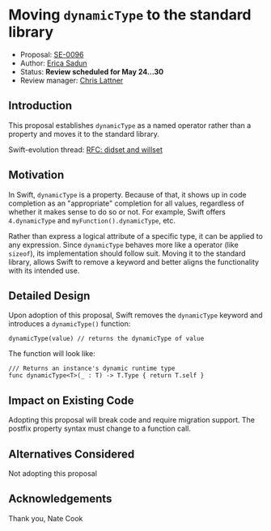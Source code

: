 # Moving `dynamicType` to the standard library

* Proposal: [SE-0096](0096-dynamictype.md)
* Author: [Erica Sadun](https://github.com/erica)
* Status: **Review scheduled for May 24...30**
* Review manager: [Chris Lattner](http://github.com/lattner)

## Introduction

This proposal establishes `dynamicType` as a named operator rather than a property
and moves it to the standard library.

Swift-evolution thread:
[RFC: didset and willset](http://thread.gmane.org/gmane.comp.lang.swift.evolution/17534)

## Motivation

In Swift, `dynamicType` is a property. Because of that, it shows up in code completion as an "appropriate"
completion for all values, regardless of whether it makes sense to do so or not. For example, Swift offers
`4.dynamicType` and `myFunction().dynamicType`, etc. 

Rather than express a logical attribute of a specific type,
it can be applied to any expression. Since `dynamicType` behaves more like a operator (like `sizeof`), 
its implementation should follow suit. Moving it to the standard library, allows Swift to remove a keyword and better aligns the functionality with its
intended use.

## Detailed Design

Upon adoption of this proposal, Swift removes the `dynamicType` keyword and introduces a `dynamicType()` function:

```
dynamicType(value) // returns the dynamicType of value
```

The function will look like:

```
/// Returns an instance's dynamic runtime type
func dynamicType<T>(_ : T) -> T.Type { return T.self }
```

## Impact on Existing Code

Adopting this proposal will break code and require migration support. The postfix property syntax must change to a function call. 

## Alternatives Considered

Not adopting this proposal

## Acknowledgements

Thank you, Nate Cook